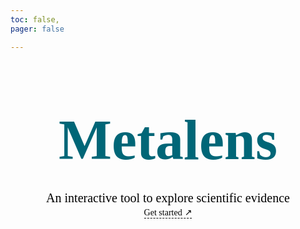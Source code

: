 ```yaml
---
toc: false,
pager: false

---
```


<style>

.hero {
  display: flex;
  flex-direction: column;
  align-items: center;
  font-family: var(--sans-serif);
  margin: 4rem 0 8rem;
  text-wrap: balance;
  text-align: center;

}

a {
    font-family:'Times New Roman', Times, serif;

}
.indexLink{
   font-family:'Times New Roman', Times, serif;
    border-bottom:1px dashed black;

}
/* unvisited link */
a:link {
  color: black;
    text-decoration: none;

}

/* visited link */
a:visited {
  color: black;
    text-decoration: none;
}

/* mouse over link */
a:hover {
  color: #067;
  text-decoration: none!important;
}

/* selected link */
a:active {
  color: #067;
  text-decoration: none!important;

}
.hero h1 {
  margin: 2rem 0;
  max-width: none;
  font-size: 14vw;
  font-weight: 900;
  line-height: 1;
  color: #067;
  font-family:'Times New Roman', Times, serif;
  -webkit-background-clip: text;
  -webkit-text-fill-color:#067;
  background-clip: text;
}

.hero h2 {
  margin: 0;
  max-width: 34em;
  font-size: 20px;
  font-style: initial;
  font-weight: 500;
  line-height: 1.5;
  color: black;
  font-family:'Times New Roman', Times, serif;

}

@media (min-width: 640px) {
  .hero h1 {
    font-size: 90px;
  }
}

</style>

<div class="hero">
  <h1>Metalens</h1>
  <h2>An interactive tool to explore scientific evidence </h2>
  <a class ='indexLink' href="/example-dashboard" target="_blank">Get started<span style="display: inline-block; margin-left: 0.25rem; 
">↗︎</span></a>
</div>



